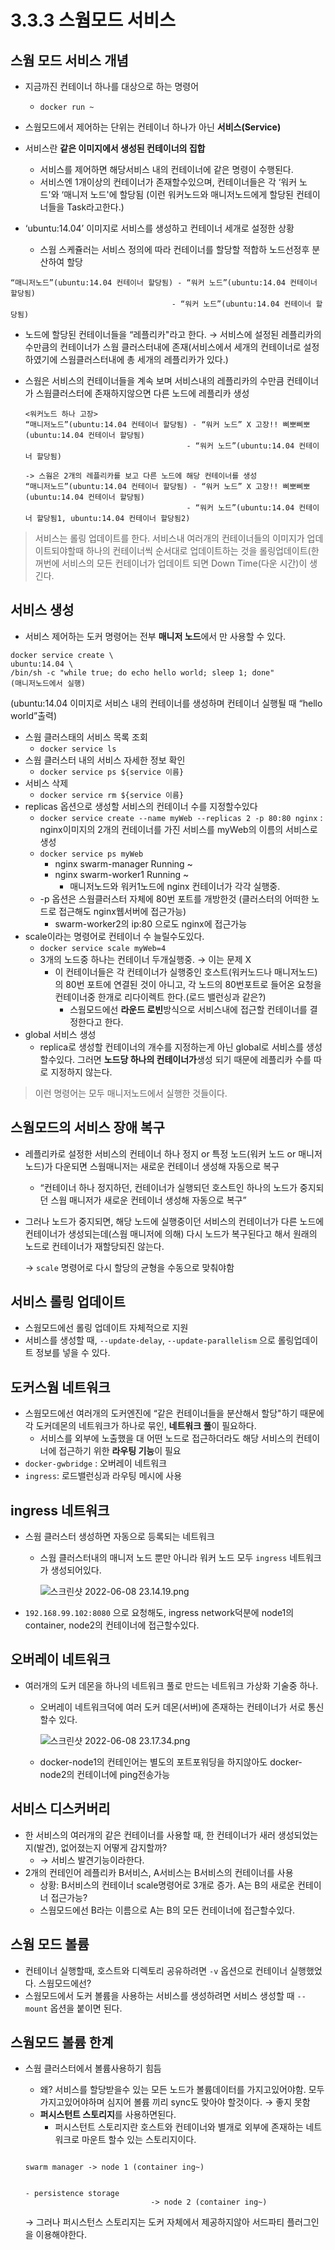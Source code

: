 # 3.3.3 스웜모드 서비스

## 스웜 모드 서비스 개념

- 지금까진 컨테이너 하나를 대상으로 하는 명령어
    - `docker run ~`
- 스웜모드에서 제어하는 단위는 컨테이너 하나가 아닌 **서비스(Service)**
- 서비스란 **같은 이미지에서 생성된 컨테이너의 집합**
    - 서비스를 제어하면 해당서비스 내의 컨테이너에 같은 명령이 수행된다.
    - 서비스엔 1개이상의 컨테이너가 존재할수있으며, 컨테이너들은 각 ‘워커 노드'와 ‘매니저 노드'에 할당됨 (이런 워커노드와 매니저노드에게 할당된 컨테이너들을 Task라고한다.)

- ‘ubuntu:14.04’ 이미지로 서비스를 생성하고 컨테이너 세개로 설정한 상황
    - 스웜 스케쥴러는 서비스 정의에 따라 컨테이너를 할당할 적합하 노드선정후 분산하여 할당

```docker
“매니저노드”(ubuntu:14.04 컨테이너 할당됨) - “워커 노드”(ubuntu:14.04 컨테이너 할당됨)
                                    - “워커 노드”(ubuntu:14.04 컨테이너 할당됨)
```

- 노드에 할당된 컨테이너들을 “레플리카"라고 한다. → 서비스에 설정된 레플리카의 수만큼의 컨테이너가 스웜 클러스터내에 존재(서비스에서 세개의 컨테이너로 설정하였기에 스웜클러스터내에 총 세개의 레플리카가 있다.)

- 스웜은 서비스의 컨테이너들을 계속 보며 서비스내의 레플리카의 수만큼 컨테이너가 스웜클러스터에 존재하지않으면 다른 노드에 레플리카 생성
    
    ```docker
    <워커노드 하나 고장>
    “매니저노드”(ubuntu:14.04 컨테이너 할당됨) - “워커 노드” X 고장!! 삐뽀삐뽀(ubuntu:14.04 컨테이너 할당됨)
                                        - “워커 노드”(ubuntu:14.04 컨테이너 할당됨)
    
    -> 스웜은 2개의 레플리카를 보고 다른 노드에 해당 컨테이너를 생성
    “매니저노드”(ubuntu:14.04 컨테이너 할당됨) - “워커 노드” X 고장!! 삐뽀삐뽀(ubuntu:14.04 컨테이너 할당됨)
                                        - “워커 노드”(ubuntu:14.04 컨테이너 할당됨1, ubuntu:14.04 컨테이너 할당됨2)
    ```
    

> 서비스는 롤링 업데이트를 한다. 서비스내 여러개의 컨테이너들의 이미지가 업데이트되야할때 하나의 컨테이너씩 순서대로 업데이트하는 것을 롤링업데이트(한꺼번에 서비스의 모든 컨테이너가 업데이트 되면 Down Time(다운 시간)이 생긴다.
> 

## 서비스 생성

- 서비스 제어하는 도커 명령어는 전부 **매니저 노드**에서 만 사용할 수 있다.

```docker
docker service create \
ubuntu:14.04 \
/bin/sh -c "while true; do echo hello world; sleep 1; done"
(매니저노드에서 실행)
```

(ubuntu:14.04 이미지로 서비스 내의 컨테이너를 생성하며 컨테이너 실행될 때 “hello world”출력)

- 스웜 클러스태의 서비스 목록 조회
    - `docker service ls`
- 스웜 클러스터 내의 서비스 자세한 정보 확인
    - `docker service ps ${service 이름}`
- 서비스 삭제
    - `docker service rm ${service 이름}`
- replicas 옵션으로 생성할 서비스의 컨테이너 수를 지정할수있다
    - `docker service create --name myWeb --replicas 2 -p 80:80 nginx` : nginx이미지의 2개의 컨테이너를 가진 서비스를 myWeb의 이름의 서비스로 생성
    - `docker service ps myWeb`
        - nginx swarm-manager Running ~
        - nginx swarm-worker1 Running ~
            - 매니저노드와 워커1노드에 nginx 컨테이너가 각각 실행중.
    - -p 옵션은 스웜클러스터 자체에 80번 포트를 개방한것 (클러스터의 어떠한 노드로 접근해도 nginx웹서버에 접근가능)
        - swarm-worker2의 ip:80 으로도 nginx에 접근가능
- scale이라는 명령어로 컨테이너 수 늘릴수도있다.
    - `docker service scale myWeb=4`
    - 3개의 노드중 하나는 컨테이너 두개실행중. → 이는 문제 X
        - 이 컨테이너들은 각 컨테이너가 실행중인 호스트(워커노드나 매니저노드)의 80번 포트에 연결된 것이 아니고, 각 노드의 80번포트로 들어온 요청을 컨테이너중 한개로 리다이렉트 한다.(로드 밸런싱과 같은?)
            - 스웜모드에선 **라운드 로빈**방식으로 서비스내에 접근할 컨테이너를 결정한다고 한다.
- global 서비스 생성
    - replica로 생성할 컨테이너의 개수를 지정하는게 아닌 global로 서비스를 생성할수있다. 그러면 **노드당 하나의 컨테이너가**생성 되기 때문에 레플리카 수를 따로 지정하지 않는다.

> 이런 명령어는 모두 매니저노드에서 실행한 것들이다.
> 

## 스웜모드의 서비스 장애 복구

- 레플리카로 설정한 서비스의 컨테이너 하나 정지  or 특정 노드(워커 노드 or 매니저 노드)가 다운되면 스웜매니저는 새로운 컨테이너 생성해 자동으로 복구
    - “컨테이너 하나 정지하던, 컨테이너가 실행되던 호스트인 하나의 노드가 중지되던 스웜 매니저가 새로운 컨테이너 생성해 자동으로 복구”
- 그러나 노드가 중지되면, 해당 노드에 실행중이던 서비스의 컨테이너가 다른 노드에 컨테이너가 생성되는데(스웜 매니저에 의해) 다시 노드가 복구된다고 해서 원래의 노드로 컨테이너가 재할당되진 않는다.
    
    → `scale` 명령어로 다시 할당의 균형을 수동으로 맞춰야함
    

## 서비스 롤링 업데이트

- 스웜모드에선 롤링 업데이트 자체적으로 지원
- 서비스를 생성할 때, `--update-delay`, `--update-parallelism` 으로 롤링업데이트 정보를 넣을 수 있다.

## 도커스웜 네트워크

- 스웜모드에선 여러개의 도커엔진에 “같은 컨테이너들을 분산해서 할당"하기 때문에 각 도커데몬의 네트워크가 하나로 묶인, **네트워크 풀**이 필요하다.
    - 서비스를 외부에 노출했을 대 어떤 노드로 접근하더라도 해당 서비스의 컨테이너에 접근하기 위한 **라우팅 기능**이 필요
- `docker-gwbridge` : 오버레이 네트워크
- `ingress`: 로드밸런싱과 라우팅 메시에 사용

## ingress 네트워크

- 스웜 클러스터 생성하면 자동으로 등록되는 네트워크
    - 스웜 클러스터내의 매니저 노드 뿐만 아니라 워커 노드 모두 `ingress`  네트워크가 생성되어있다.
        
        ![스크린샷 2022-06-08 23.14.19.png](https://s3-us-west-2.amazonaws.com/secure.notion-static.com/dd8faf4a-b231-48d3-ba25-ac15891c5ead/스크린샷_2022-06-08_23.14.19.png)
        

- `192.168.99.102:8080` 으로 요청해도, ingress network덕분에 node1의 container, node2의 컨테이너에 접근할수있다.

## 오버레이 네트워크

- 여러개의 도커 데몬을 하나의 네트워크 풀로 만드는 네트워크 가상화 기술중 하나.
    - 오버레이 네트워크덕에 여러 도커 데몬(서버)에 존재하는 컨테이너가 서로 통신할수 있다.
        
        ![스크린샷 2022-06-08 23.17.34.png](https://s3-us-west-2.amazonaws.com/secure.notion-static.com/9029ccec-5e55-4976-b6bd-dce513a22d64/스크린샷_2022-06-08_23.17.34.png)
        
    - docker-node1의 컨테인어는 별도의 포트포워딩을 하지않아도 docker-node2의 컨테이너에 ping전송가능

## 서비스 디스커버리

- 한 서비스의 여러개의 같은 컨테이너를 사용할 때, 한 컨테이너가 새러 생성되었는지(발견), 없어졌는지 어떻게 감지할까?
    - → 서비스 발견기능이라한다.
- 2개의 컨테인어 레플리카 B서비스, A서비스는 B서비스의 컨테이너를 사용
    - 상황: B서비스의 컨테이너 scale명령어로 3개로 증가. A는 B의 새로운 컨테이너 접근가능?
    - 스웜모드에선 B라는 이름으로 A는 B의 모든 컨테이너에 접근할수있다.

## 스웜 모드 볼륨

- 컨테이너 실행할때, 호스트와 디렉토리 공유하려면 `-v` 옵션으로 컨테이너 실행했었다. 스웜모드에선?
- 스웜모드에서 도커 볼륨을 사용하는 서비스를 생성하려면 서비스 생성할 때 `--mount` 옵션을 붙이면 된다.

## 스웜모드 볼륨 한계

- 스웜 클러스터에서 볼륨사용하기 힘듬
    - 왜? 서비스를 할당받을수 있는 모든 노드가 볼륨데이터를 가지고있어야함. 모두 가지고있어야하며 심지어 볼륨 끼리 sync도 맞아야 할것이다. → 좋지 못함
    - **퍼시스턴트 스토리지**를 사용하면된다.
        - 퍼시스턴트 스토리지란 호스트와 컨테이너와 별개로 외부에 존재하는 네트워크로 마운트 할수 있는 스토리지이다.
    
    ```docker
    
    swarm manager -> node 1 (container ing~)
    
    																								- persistence storage
    							-> node 2 (container ing~)
    ```
    
    →  그러나 퍼시스턴스 스토리지는 도커 자체에서 제공하지않아 서드파티 플러그인을 이용해야한다.